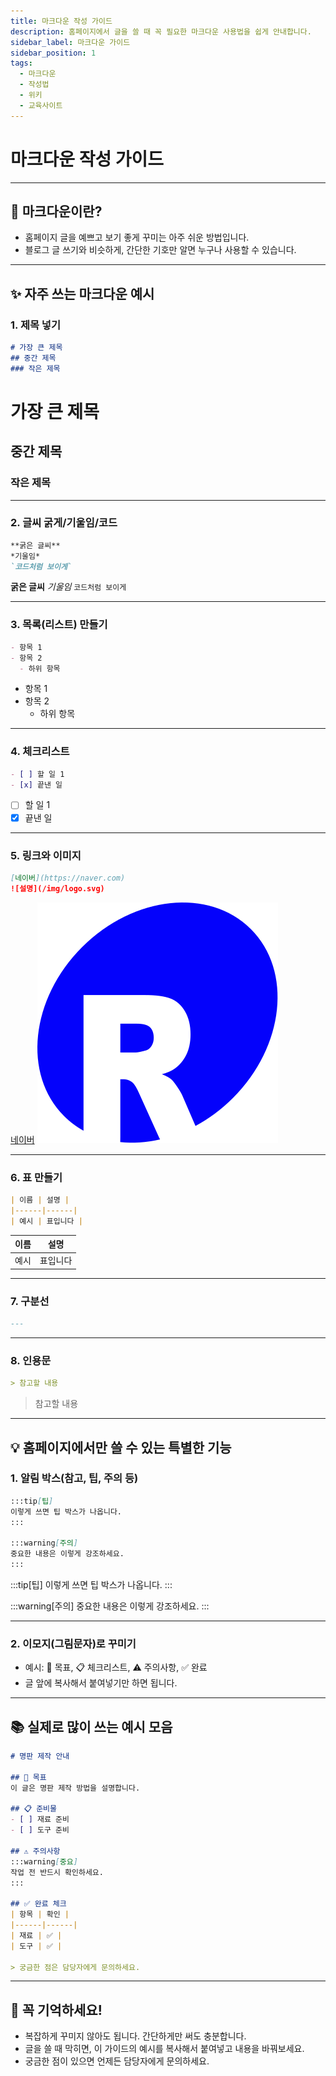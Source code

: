 ```yaml
---
title: 마크다운 작성 가이드
description: 홈페이지에서 글을 쓸 때 꼭 필요한 마크다운 사용법을 쉽게 안내합니다.
sidebar_label: 마크다운 가이드
sidebar_position: 1
tags:
  - 마크다운
  - 작성법
  - 위키
  - 교육사이트
---
```


# 마크다운 작성 가이드

---

## 📝 마크다운이란?

- 홈페이지 글을 예쁘고 보기 좋게 꾸미는 아주 쉬운 방법입니다.
- 블로그 글 쓰기와 비슷하게, 간단한 기호만 알면 누구나 사용할 수 있습니다.

---

## ✨ 자주 쓰는 마크다운 예시

### 1. 제목 넣기

```markdown
# 가장 큰 제목
## 중간 제목
### 작은 제목
```

# 가장 큰 제목
## 중간 제목
### 작은 제목

---

### 2. 글씨 굵게/기울임/코드

```markdown
**굵은 글씨**
*기울임*
`코드처럼 보이게`
```

**굵은 글씨**
*기울임*
`코드처럼 보이게`

---

### 3. 목록(리스트) 만들기

```markdown
- 항목 1
- 항목 2
  - 하위 항목
```

- 항목 1
- 항목 2
  - 하위 항목

---

### 4. 체크리스트

```markdown
- [ ] 할 일 1
- [x] 끝낸 일
```

- [ ] 할 일 1
- [x] 끝낸 일

---

### 5. 링크와 이미지

```markdown
[네이버](https://naver.com)
![설명](/img/logo.svg)
```

[네이버](https://naver.com)
![설명](/img/logo.svg)

---

### 6. 표 만들기

```markdown
| 이름 | 설명 |
|------|------|
| 예시 | 표입니다 |
```

| 이름 | 설명 |
|------|------|
| 예시 | 표입니다 |

---

### 7. 구분선

```markdown
---
```

---

### 8. 인용문

```markdown
> 참고할 내용
```

> 참고할 내용

---

## 💡 홈페이지에서만 쓸 수 있는 특별한 기능

### 1. 알림 박스(참고, 팁, 주의 등)

```markdown
:::tip[팁]
이렇게 쓰면 팁 박스가 나옵니다.
:::

:::warning[주의]
중요한 내용은 이렇게 강조하세요.
:::
```

:::tip[팁]
이렇게 쓰면 팁 박스가 나옵니다.
:::

:::warning[주의]
중요한 내용은 이렇게 강조하세요.
:::

---

### 2. 이모지(그림문자)로 꾸미기

- 예시: 🎯 목표, 📋 체크리스트, ⚠️ 주의사항, ✅ 완료
- 글 앞에 복사해서 붙여넣기만 하면 됩니다.

---

## 📚 실제로 많이 쓰는 예시 모음

```markdown
# 명판 제작 안내

## 🎯 목표
이 글은 명판 제작 방법을 설명합니다.

## 📋 준비물
- [ ] 재료 준비
- [ ] 도구 준비

## ⚠️ 주의사항
:::warning[중요]
작업 전 반드시 확인하세요.
:::

## ✅ 완료 체크
| 항목 | 확인 |
|------|------|
| 재료 | ✅ |
| 도구 | ✅ |

> 궁금한 점은 담당자에게 문의하세요.
```

---

## 🏁 꼭 기억하세요!

- 복잡하게 꾸미지 않아도 됩니다. 간단하게만 써도 충분합니다.
- 글을 쓸 때 막히면, 이 가이드의 예시를 복사해서 붙여넣고 내용을 바꿔보세요.
- 궁금한 점이 있으면 언제든 담당자에게 문의하세요.


